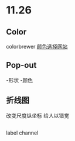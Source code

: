 
# 11.26
## Color
colorbrewer 
[颜色选择网站](http://colorbrewer2.org/#type=sequential&scheme=Purples&n=3)

## Pop-out
-形状
-颜色

## 折线图
改变尺度纵坐标 给人以错觉

##
label
channel
